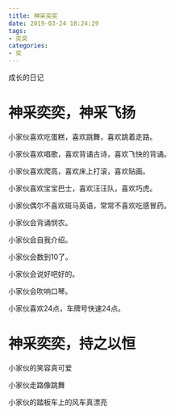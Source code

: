 ```yaml
---
title: 神采奕奕
date: 2019-03-24 18:24:29
tags:
- 奕奕
categories:
- 奕
---
```




成长的日记

<!--more-->



# 神采奕奕，神采飞扬

小家伙喜欢吃蛋糕，喜欢跳舞，喜欢跳着走路。

小家伙喜欢唱歌，喜欢背诵古诗，喜欢飞快的背诵。

小家伙喜欢爬高，喜欢床上打滚，喜欢贴画。

小家伙喜欢宝宝巴士，喜欢汪汪队，喜欢巧虎。

小家伙偶尔不喜欢斑马英语，常常不喜欢吃感冒药。

小家伙会背诵悯农。

小家伙会自我介绍。

小家伙会数到10了。

小家伙会说好吧好的。

小家伙会吹响口琴。

小家伙喜欢24点，车牌号快速24点。



# 神采奕奕，持之以恒

小家伙的笑容真可爱

小家伙走路像跳舞

小家伙的踏板车上的风车真漂亮
